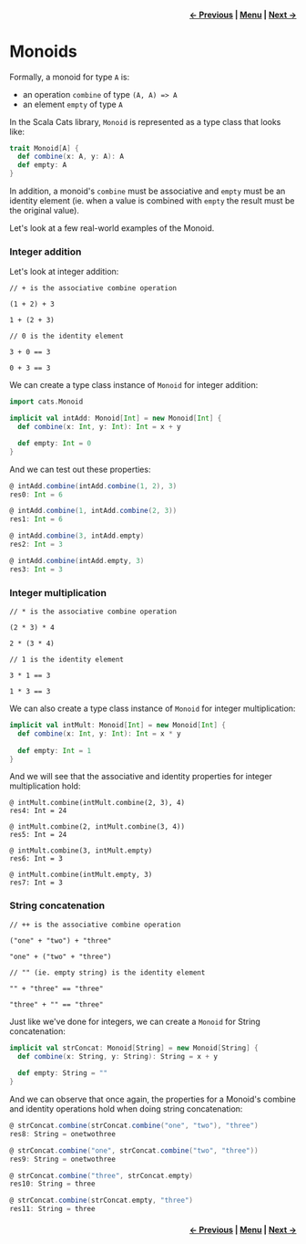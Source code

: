 <h4 align="right">
    <a href="lesson3_1_higher_kinded_types.md">← Previous</a> |
    <a href="../../../../README.md">Menu</a> |
    <a href="lesson3_3_semigroups.md">Next →</a>
</h4>

<h1>Monoids</h1>

Formally, a monoid for type `A` is:

  - an operation `combine` of type `(A, A) => A`
  - an element `empty` of type `A`

In the Scala Cats library, `Monoid` is represented as a type class that looks like:

```scala
trait Monoid[A] {
  def combine(x: A, y: A): A
  def empty: A
}
```

In addition, a monoid's `combine` must be associative and `empty` must be an identity element (ie. when a value is 
combined with `empty` the result must be the original value).

Let's look at a few real-world examples of the Monoid.

<h3>Integer addition</h3>

Let's look at integer addition:

```
// + is the associative combine operation

(1 + 2) + 3

1 + (2 + 3)

// 0 is the identity element

3 + 0 == 3

0 + 3 == 3
```

We can create a type class instance of `Monoid` for integer addition:

```scala
import cats.Monoid

implicit val intAdd: Monoid[Int] = new Monoid[Int] {
  def combine(x: Int, y: Int): Int = x + y

  def empty: Int = 0
}
```

And we can test out these properties:

```scala
@ intAdd.combine(intAdd.combine(1, 2), 3)
res0: Int = 6

@ intAdd.combine(1, intAdd.combine(2, 3))
res1: Int = 6

@ intAdd.combine(3, intAdd.empty)
res2: Int = 3

@ intAdd.combine(intAdd.empty, 3)
res3: Int = 3
```

<h3>Integer multiplication</h3>

```
// * is the associative combine operation

(2 * 3) * 4

2 * (3 * 4)

// 1 is the identity element

3 * 1 == 3

1 * 3 == 3
```

We can also create a type class instance of `Monoid` for integer multiplication:

```scala
implicit val intMult: Monoid[Int] = new Monoid[Int] {
  def combine(x: Int, y: Int): Int = x * y
  
  def empty: Int = 1
}
```

And we will see that the associative and identity properties for integer multiplication hold:

```
@ intMult.combine(intMult.combine(2, 3), 4)
res4: Int = 24

@ intMult.combine(2, intMult.combine(3, 4))
res5: Int = 24

@ intMult.combine(3, intMult.empty)
res6: Int = 3

@ intMult.combine(intMult.empty, 3)
res7: Int = 3
```

<h3>String concatenation</h3>

```
// ++ is the associative combine operation

("one" + "two") + "three"

"one" + ("two" + "three")

// "" (ie. empty string) is the identity element

"" + "three" == "three"

"three" + "" == "three"
```

Just like we've done for integers, we can create a `Monoid` for String concatenation:

```scala
implicit val strConcat: Monoid[String] = new Monoid[String] {
  def combine(x: String, y: String): String = x + y
  
  def empty: String = ""
}
```

And we can observe that once again, the properties for a Monoid's combine and identity operations hold when doing string
concatenation:

```scala
@ strConcat.combine(strConcat.combine("one", "two"), "three")
res8: String = onetwothree

@ strConcat.combine("one", strConcat.combine("two", "three"))
res9: String = onetwothree

@ strConcat.combine("three", strConcat.empty)
res10: String = three

@ strConcat.combine(strConcat.empty, "three")
res11: String = three
```

<h4 align="right">
    <a href="lesson3_1_higher_kinded_types.md">← Previous</a> |
    <a href="../../../../README.md">Menu</a> |
    <a href="lesson3_3_semigroups.md">Next →</a>
</h4>
